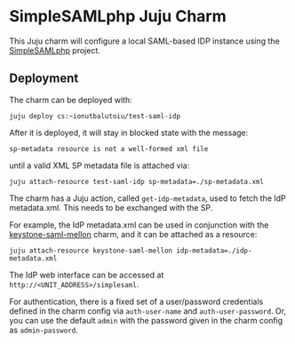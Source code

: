 # SimpleSAMLphp Juju Charm

This Juju charm will configure a local SAML-based IDP instance using the
[SimpleSAMLphp](https://simplesamlphp.org/) project.

## Deployment

The charm can be deployed with:

```
juju deploy cs:~ionutbalutoiu/test-saml-idp
```

After it is deployed, it will stay in blocked state with the message:
```
sp-metadata resource is not a well-formed xml file
```
until a valid XML SP metadata file is attached via:
```
juju attach-resource test-saml-idp sp-metadata=./sp-metadata.xml
```

The charm has a Juju action, called `get-idp-metadata`, used to fetch the IdP
metadata.xml. This needs to be exchanged with the SP.

For example, the IdP metadata.xml can be used in conjunction with the
[keystone-saml-mellon](https://jaas.ai/keystone-saml-mellon) charm, and it can
be attached as a resource:
```
juju attach-resource keystone-saml-mellon idp-metadata=./idp-metadata.xml
```

The IdP web interface can be accessed at `http://<UNIT_ADDRESS>/simplesaml`.

For authentication, there is a fixed set of a user/password credentials defined
in the charm config via `auth-user-name` and `auth-user-password`. Or, you can
use the default `admin` with the password given in the charm config as
`admin-password`.
